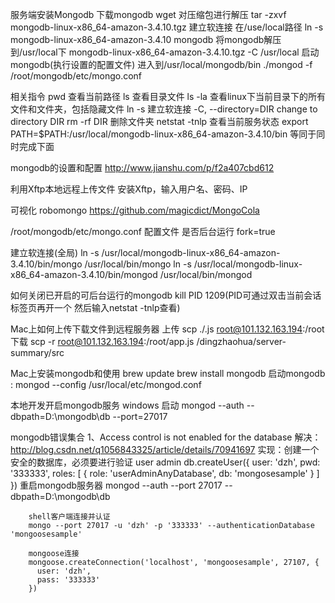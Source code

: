 服务端安装Mongodb
  下载mongodb
    wget 
  对压缩包进行解压
    tar -zxvf mongodb-linux-x86_64-amazon-3.4.10.tgz
  建立软连接
    在/use/local路径
    ln -s mongodb-linux-x86_64-amazon-3.4.10 mongodb
  将mongodb解压到/usr/local下
    mongodb-linux-x86_64-amazon-3.4.10.tgz -C /usr/local
  启动mongodb(执行设置的配置文件)
    进入到/usr/local/mongodb/bin
    ./mongod -f /root/mongodb/etc/mongo.conf
  

相关指令
  pwd 查看当前路径
  ls 查看目录文件
  ls -la 查看linux下当前目录下的所有文件和文件夹，包括隐藏文件
  ln -s 建立软连接
  -C, --directory=DIR
    change to directory DIR
  rm -rf DIR 删除文件夹
  netstat -tnlp 查看当前服务状态
  export PATH=$PATH:/usr/local/mongodb-linux-x86_64-amazon-3.4.10/bin 等同于同时完成下面

mongodb的设置和配置
  http://www.jianshu.com/p/f2a407cbd612

利用Xftp本地远程上传文件
  安装Xftp，输入用户名、密码、IP 

可视化
  robomongo
  https://github.com/magicdict/MongoCola

/root/mongodb/etc/mongo.conf 配置文件
  是否后台运行
    fork=true
  
建立软连接(全局)
  ln -s /usr/local/mongodb-linux-x86_64-amazon-3.4.10/bin/mongo /usr/local/bin/mongo
  ln -s /usr/local/mongodb-linux-x86_64-amazon-3.4.10/bin/mongod /usr/local/bin/mongod

如何关闭已开启的可后台运行的mongodb
  kill PID 1209(PID可通过双击当前会话标签页再开一个 然后输入netstat -tnlp查看)

Mac上如何上传下载文件到远程服务器
  上传  scp ./.js root@101.132.163.194:/root
  下载  scp -r root@101.132.163.194:/root/app.js /dingzhaohua/server-summary/src

Mac上安装mongodb和使用
  brew update
  brew install mongodb
  启动mongodb : 
  mongod --config /usr/local/etc/mongod.conf

本地开发开启mongodb服务
  windows 
    启动
    mongod --auth --dbpath=D:\mongodb\db --port=27017

mongodb错误集合
  1、Access control is not enabled for the database
  解决：http://blog.csdn.net/q1056843325/article/details/70941697
  实现：创建一个安全的数据库，必须要进行验证 
        user admin
        db.createUser({ 
          user: 'dzh',
          pwd: '333333',
          roles: [
            {
              role: 'userAdminAnyDatabase',
              db: 'mongosesample'
            }
          ]
        })
        重启mongodb服务器
        mongod --auth --port 27017 --dbpath=D:\mongodb\db

        shell客户端连接并认证
        mongo --port 27017 -u 'dzh' -p '333333' --authenticationDatabase 'mongoosesample'

        mongoose连接
        mongoose.createConnection('localhost', 'mongoosesample', 27107, {
          user: 'dzh',
          pass: '333333'
        })


